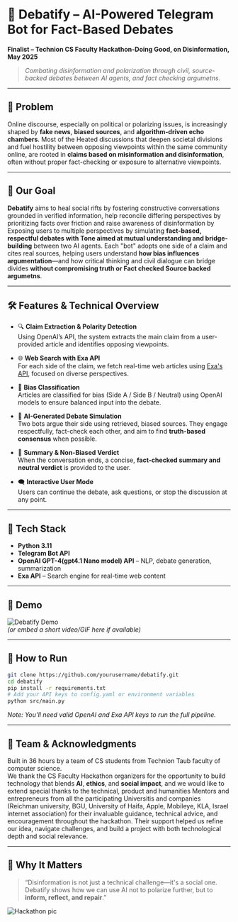 
# 🧠 Debatify – AI-Powered Telegram Bot for Fact-Based Debates

**Finalist – Technion CS Faculty Hackathon-Doing Good, on Disinformation, May 2025**

> _Combating disinformation and polarization through civil, source-backed debates between AI agents, and fact checking argumetns._

---

## 🚨 Problem

Online discourse, especially on political or polarizing issues, is increasingly shaped by **fake news**, **biased sources**, and **algorithm-driven echo chambers**. Most of the Heated discussions that deepen societal divisions and fuel hostility between opposing viewpoints within the same community online, are rooted in **claims based on misinformation and disinformation**, often without proper fact-checking or exposure to alternative viewpoints.

---

## 🎯 Our Goal

**Debatify** aims to heal social rifts by fostering constructive conversations grounded in verified information, help reconcile differing perspectives by prioritizing facts over friction and raise awareness of disinformation by Exposing users to multiple perspectives by simulating **fact-based, respectful debates with Tone aimed at mutual understanding and bridge-building** between two AI agents. Each "bot" adopts one side of a claim and cites real sources, helping users understand **how bias influences argumentation**—and how critical thinking and civil dialogue can bridge divides **without compromising truth or Fact checked Source backed argumetns**.

---

## 🛠️ Features & Technical Overview

- 🔍 **Claim Extraction & Polarity Detection**  
  Using OpenAI’s API, the system extracts the main claim from a user-provided article and identifies opposing viewpoints.

- 🌐 **Web Search with Exa API**  
  For each side of the claim, we fetch real-time web articles using [Exa's API](https://exa.ai/), focused on diverse perspectives.

- 🧭 **Bias Classification**  
  Articles are classified for bias (Side A / Side B / Neutral) using OpenAI models to ensure balanced input into the debate.

- 🤖 **AI-Generated Debate Simulation**  
  Two bots argue their side using retrieved, biased sources. They engage respectfully, fact-check each other, and aim to find **truth-based consensus** when possible.

- 📄 **Summary & Non-Biased Verdict**  
  When the conversation ends, a concise, **fact-checked summary and neutral verdict** is provided to the user.

- 🗨️ **Interactive User Mode**  
  Users can continue the debate, ask questions, or stop the discussion at any point.

---

## 🧰 Tech Stack

- **Python 3.11**
- **Telegram Bot API**
- **OpenAI GPT-4(gpt4.1 Nano model) API** – NLP, debate generation, summarization
- **Exa API** – Search engine for real-time web content

---

## 📸 Demo

![Debatify Demo](demo.gif)  
*(or embed a short video/GIF here if available)*

---

## 🧪 How to Run

```bash
git clone https://github.com/yourusername/debatify.git
cd debatify
pip install -r requirements.txt
# Add your API keys to config.yaml or environment variables
python src/main.py
```

*Note: You’ll need valid OpenAI and Exa API keys to run the full pipeline.*

---

## 🤝 Team & Acknowledgments

Built in 36 hours by a team of CS students from Technion Taub faculty of computer science.  
We thank the CS Faculty Hackathon organizers for the opportunity to build technology that blends **AI**, **ethics**, and **social impact**, and we would like to extend special thanks to the technical, product and humanities Mentors and entrepreneurs from all the participating Universitis and companies (Reichman university, BGU, University of Haifa, Apple, Mobileye, KLA, Israel internet association) for their invaluable guidance, technical advice, and encouragement throughout the hackathon. Their support helped us refine our idea, navigate challenges, and build a project with both technological depth and social relevance.

---

## 📌 Why It Matters

> “Disinformation is not just a technical challenge—it's a social one. Debatify shows how we can use AI not to polarize further, but to **inform, reflect, and repair**.”

![Hackathon pic]([https://raw.githubusercontent.com/USERNAME/Hackathon_2025/main/hackathonPic.PNG](https://github.com/Mustafa-Jbareen/Hackathon_2025/blob/main/hackathonPIc.PNG))


